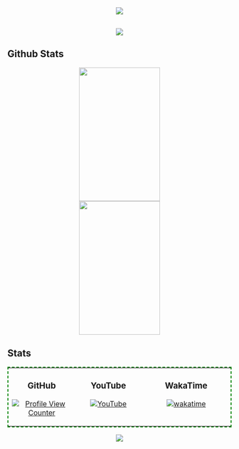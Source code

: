 <!-- Header -->
<div align="center"> 
<img src="https://capsule-render.vercel.app/api?type=waving&height=200&color=4c20bd&text=Nidhin&fontColor=fff&section=header" width="auto" />
 </div>

<!-- hello -->
<!-- <div align="center">
<img src="https://gifdb.com/images/high/hello-greetings-dance-weul6yzyvd75r5xo.gif" style="height:80% width: 100%" autoplay />
</div> -->

<!-- ## <div align="center">Nidhin</div> -->

<!-- Discord Profile -->
<p align="center"><br>
  <a href="https://github.com/Rage-Gaming">
    <img src="https://lanyard.cnrad.dev/api/813966990674493511"/>
     </a>
</p>

<!-- Github stats card -->

## Github Stats

<div align="center">
<img height="300px" width="60%" src="https://github-readme-streak-stats.herokuapp.com?user=Rage-Gaming&theme=midnight-purple&date_format=M%20j%5B%2C%20Y%5D" /> 
<img height="300px" width="60%" src="https://github-readme-stats.vercel.app/api/top-langs?username=rage-gaming&show_icons=true&locale=en&layout=compact&theme=midnight-purple" /> 
</div>

<!-- Other Stats -->

## Stats

<div align="center">
<table style="border:2px dashed green" ><tr><td valign="top" width="30%"><div align="center">
   
### GitHub
  
   <a href="https://github.com/Rage-Gaming">
     
![Profile View Counter](https://komarev.com/ghpvc/?username=Rage-Gaming&style=for-the-badge&color=4c20bd)
     
  </a>

</div></td><td valign="top" width="30%"><div align="center">
  
### YouTube
  
  <a href="https://www.youtube.com/@Ragedrp?sub_confirmation=1">
    
![YouTube](https://img.shields.io/youtube/channel/subscribers/UCaN9EfFhiKmx1sM36Q-deMw?style=for-the-badge&logo=youtube&color=4c20bd)

  </a>
</div></td>

<td valign="top" width="40%"><div align="center">
  
### WakaTime
  
  <a href="https://wakatime.com/@rage">
    
[![wakatime](https://wakatime.com/badge/user/e21568d7-7bf8-46d7-8333-cdf10a8b27a4.svg?style=for-the-badge&color=4c20bd)](https://wakatime.com/@rage)

  </a>
</div></td>

</tr></table>
</div>

<!-- Footer -->
<div align="center"> 
<img src="https://capsule-render.vercel.app/api?type=waving&height=150&color=4c20bd&&section=footer" width="auto" />
 </div>
